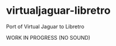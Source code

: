 virtualjaguar-libretro
======================

Port of Virtual Jaguar to Libretro

WORK IN PROGRESS (NO SOUND)

